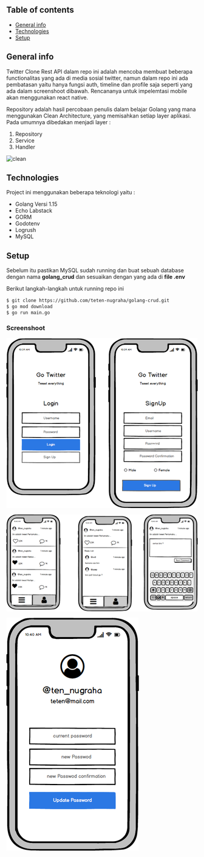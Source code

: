 ## Table of contents

* [General info](#general-info)
* [Technologies](#technologies)
* [Setup](#setup)

## General info

Twitter Clone Rest API dalam repo ini adalah mencoba membuat beberapa functionalitas yang ada di media sosial twitter, namun dalam repo ini ada pembatasan yaitu hanya fungsi auth, timeline dan profile saja seperti yang ada dalam screenshoot dibawah. Rencananya untuk impelemtasi mobile akan menggunakan react native.

Repository adalah hasil percobaan penulis dalam belajar Golang yang mana menggunakan Clean Architecture, yang memisahkan setiap layer aplikasi. Pada umumnya dibedakan menjadi layer :

1. Repository
2. Service
3. Handler

![clean](D:/GO/workspace/src/github.com/teten-nugraha/golang-crud/images/clean.jpg "clean")

## Technologies

Project ini menggunakan beberapa teknologi yaitu :

* Golang Versi 1.15
* Echo Labstack 
* GORM
* Godotenv
* Logrush
* MySQL

## Setup

Sebelum itu pastikan MySQL sudah running dan buat sebuah database dengan nama **golang_crud** dan sesuaikan dengan yang ada di **file .env**

Berikut langkah-langkah untuk running repo ini

```
$ git clone https://github.com/teten-nugraha/golang-crud.git
$ go mod download
$ go run main.go
```



### Screenshoot

![auth](images/auth.png "auth")



![timeline](images/timeline.png "timeline")



![profile](images/profile.png "profile")